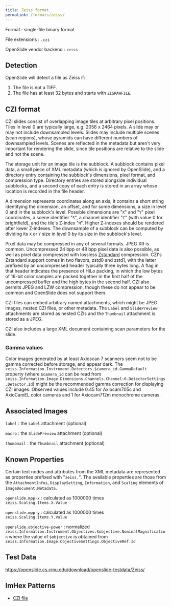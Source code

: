 ```yaml
---
title: Zeiss format
permalink: /formats/zeiss/
---
```


Format
: single-file binary format

File extensions
: `.czi`

OpenSlide vendor backend
: `zeiss`


## Detection

OpenSlide will detect a file as Zeiss if:

 1. The file is not a TIFF.
 2. The file has at least 32 bytes and starts with `ZISRAWFILE`.


## CZI format

CZI slides consist of overlapping image tiles at arbitrary pixel positions.
Tiles in level 0 are typically large, e.g. 2056 x 2464 pixels.  A slide may
or may not include downsampled levels.  Slides may include multiple scenes
(scan regions), whose pyramids can have different numbers of downsampled
levels.  Scenes are reflected in the metadata but aren't very important for
rendering the slide, since tile positions are relative to the slide and not
the scene.

The storage unit for an image tile is the subblock.  A subblock contains
pixel data, a small piece of XML metadata (which is ignored by OpenSlide),
and a directory entry containing the subblock's dimensions, pixel format,
and compression type.  Directory entries are stored alongside individual
subblocks, and a second copy of each entry is stored in an array whose
location is recorded in the file header.

A dimension represents coordinates along an axis; it contains a short string
identifying the dimension, an offset, and for some dimensions, a size in
level 0 and in the subblock's level.  Possible dimensions are "`X`" and
"`Y`" pixel coordinates, a scene identifier "`S`", a channel identifier
"`C`" (with value 0 for brightfield), and the tile's Z-index "`M`".  Higher
Z-indexes should be rendered after lower Z-indexes.  The downsample of a
subblock can be computed by dividing its `X` or `Y` size in level 0 by its
size in the subblock's level.

Pixel data may be compressed in any of several formats.  JPEG XR is common.
Uncompressed 24 bpp or 48 bpp pixel data is also possible, as well as pixel
data compressed with lossless [Zstandard][zstd] compression.  CZI's
Zstandard support comes in two flavors, zstd0 and zstd1, with the latter
prefixed by an uncompressed header typically three bytes long.  A flag in
that header indicates the presence of HiLo packing, in which the low bytes
of 16-bit color samples are packed together in the first half of the
uncompressed buffer and the high bytes in the second half.  CZI also permits
JPEG and LZW compression, though these do not appear to be common and
OpenSlide does not support them.

CZI files can embed arbitrary named attachments, which might be JPEG images,
nested CZI files, or other metadata.  The `Label` and `SlidePreview`
attachments are stored as nested CZIs and the `Thumbnail` attachment is
stored as a JPEG.

CZI also includes a large XML document containing scan parameters for the
slide.

[zstd]: https://facebook.github.io/zstd/


### Gamma values

Color images generated by at least Axioscan 7 scanners seem not to be gamma
corrected before storage, and appear dark.  The
`zeiss.Information.Instrument.Detectors.$camera_id.GammaDefault` property
(where `$camera_id` can be read from
`zeiss.Information.Image.Dimensions.Channels.Channel:0.DetectorSettings.Detector.Id`)
might be the recommended gamma correction for displaying CZI images.
Observed values include 0.45 for Axiocam705c and AxioCamEL color cameras and
1 for Axiocam712m monochrome cameras.


## Associated Images

`label`
: the `Label` attachment (optional)

`macro`
: the `SlidePreview` attachment (optional)

`thumbnail`
: the `Thumbnail` attachment (optional)


## Known Properties

Certain text nodes and attributes from the XML metadata are represented as
properties prefixed with "`zeiss.`".  The available properties are those
from the `AttachmentInfos`, `DisplaySetting`, `Information`, and `Scaling`
elements of `ImageDocument.Metadata`.

`openslide.mpp-x`
: calculated as 1000000 times `zeiss.Scaling.Items.X.Value`

`openslide.mpp-y`
: calculated as 1000000 times `zeiss.Scaling.Items.Y.Value`

`openslide.objective-power`
: normalized `zeiss.Information.Instrument.Objectives.$objective.NominalMagnification`
where the value of `$objective` is obtained from
`zeiss.Information.Image.ObjectiveSettings.ObjectiveRef.Id`


## Test Data

<https://openslide.cs.cmu.edu/download/openslide-testdata/Zeiss/>


## ImHex Patterns

- [CZI file](https://github.com/openslide/openslide/blob/main/misc/imhex/zeiss-czi.hexpat)
